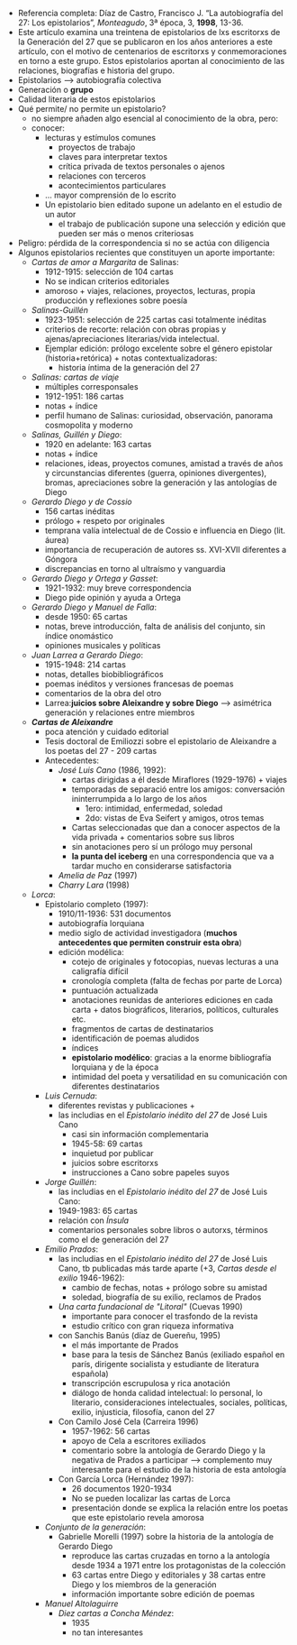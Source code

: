 - Referencia completa: Díaz de Castro, Francisco J. “La autobiografía del 27: Los epistolarios”, _Monteagudo_, 3ª época, 3, **1998**, 13-36.
- Este artículo examina una treintena de epistolarios de lxs escritorxs de la Generación del 27 que se publicaron en los años anteriores a este artículo, con el motivo de centenarios de escritorxs y conmemoraciones en torno a este grupo. Estos epistolarios aportan al conocimiento de las relaciones, biografías e historia del grupo.
- Epistolarios --> autobiografía colectiva
- Generación o **grupo**
- Calidad literaria de estos epistolarios
- Qué permite/ no permite un epistolario?
	- no siempre añaden algo esencial al conocimiento de la obra, pero:
	- conocer: 
		- lecturas y estímulos comunes
			- proyectos de trabajo
			- claves para interpretar textos
			- crítica privada de textos personales o ajenos
			- relaciones con terceros
			- acontecimientos particulares
		- ... mayor comprensión de lo escrito
		- Un epistolario bien editado supone un adelanto en el estudio de un autor
			- el trabajo de publicación supone una selección y edición que pueden ser más o menos criteriosas
- Peligro: pérdida de la correspondencia si no se actúa con diligencia
- Algunos epistolarios recientes que constituyen un aporte importante:
	- *Cartas de amor a Margarita* de Salinas: 
		- 1912-1915: selección de 104 cartas
		- No se indican criterios editoriales
		- amoroso + viajes, relaciones, proyectos, lecturas, propia producción y reflexiones sobre poesía
	- *Salinas-Guillén*
		- 1923-1951: selección de 225 cartas casi totalmente inéditas
		-  criterios de recorte: relación con obras propias y ajenas/apreciaciones literarias/vida intelectual. 
		-  Ejemplar edición: prólogo excelente sobre el género epistolar (historia+retórica) + notas contextualizadoras: 
			-  historia íntima de la generación del 27
	- *Salinas: cartas de viaje*
		- múltiples corresponsales
		- 1912-1951: 186 cartas
		- notas + índice 
		- perfil humano de Salinas: curiosidad, observación, panorama cosmopolita y moderno
	- *Salinas, Guillén y Diego*:
		- 1920 en adelante: 163 cartas
		- notas + índice
		- relaciones, ideas, proyectos comunes, amistad a través de años y circunstancias diferentes (guerra, opiniones divergentes), bromas, apreciaciones sobre la generación y las antologías de Diego
	- *Gerardo Diego y de Cossio*
		- 156 cartas inéditas
		- prólogo + respeto por originales
		- temprana valía intelectual de de Cossio e influencia en Diego (lit. áurea)
		- importancia de recuperación de autores ss. XVI-XVII diferentes a Góngora
		- discrepancias en torno al ultraísmo y vanguardia
	- *Gerardo Diego y Ortega y Gasset*:
		- 1921-1932: muy breve correspondencia
		- Diego pide opinión y ayuda a Ortega
	- *Gerardo Diego y Manuel de Falla*:
		- desde 1950: 65 cartas
		- notas, breve introducción, falta de análisis del conjunto, sin índice onomástico
		- opiniones musicales y políticas
	- *Juan Larrea a Gerardo Diego*:
		- 1915-1948: 214 cartas
		- notas, detalles biobibliográficos
		- poemas inéditos y versiones francesas de poemas
		- comentarios de la obra del otro
		- Larrea:**juicios sobre Aleixandre y sobre Diego** --> asimétrica generación y relaciones entre miembros
	- ***Cartas de Aleixandre***
		- poca atención y cuidado editorial
		- Tesis doctoral de Emiliozzi sobre el epistolario de Aleixandre a los poetas del 27
				- 209 cartas
		- Antecedentes:
			- *José Luis Cano* (1986, 1992): 
				- cartas dirigidas a él desde Miraflores (1929-1976) + viajes
				- temporadas de separació entre los amigos: conversación ininterrumpida a lo largo de los años
					- 1ero: intimidad, enfermedad, soledad
					- 2do: vistas de Eva Seifert y amigos, otros temas
				- Cartas seleccionadas que dan a conocer aspectos de la vida privada + comentarios sobre sus libros
				- sin anotaciones pero sí un prólogo muy personal
				- **la punta del iceberg** en una correspondencia que va a tardar mucho en considerarse satisfactoria
			- *Amelia de Paz* (1997)
			- *Charry Lara* (1998)
	- *Lorca*:
		- Epistolario completo (1997):
			- 1910/11-1936: 531 documentos 
			- autobiografía lorquiana
			- medio siglo de actividad investigadora (**muchos antecedentes que permiten construir esta obra**)
			- edición modélica:
				- cotejo de originales y fotocopias, nuevas lecturas a una caligrafía difícil
				- cronología completa (falta de fechas por parte de Lorca)
				- puntuación actualizada
				- anotaciones reunidas de anteriores ediciones en cada carta + datos biográficos, literarios, políticos, culturales etc.
				- fragmentos de cartas de destinatarios
				- identificación de poemas aludidos
				- índices
				- **epistolario modélico**: gracias a la enorme bibliografía lorquiana y de la época
				- intimidad del poeta y versatilidad en su comunicación con diferentes destinatarios
		- *Luis Cernuda*:
			- diferentes revistas y publicaciones + 
			- las includias en el *Epistolario inédito del 27* de José Luis Cano
				- casi sin información complementaria
				- 1945-58: 69 cartas
				- inquietud por publicar
				- juicios sobre escritorxs
				- instrucciones a Cano sobre papeles suyos
		- *Jorge Guillén*:
			- las includias en el *Epistolario inédito del 27* de José Luis Cano:
			- 1949-1983: 65 cartas
			- relación con *Ínsula*
			- comentarios personales sobre libros o autorxs, términos como el de generación del 27
		- *Emilio Prados*:
			- las includias en el *Epistolario inédito del 27* de José Luis Cano, tb publicadas más tarde aparte (+3, *Cartas desde el exilio* 1946-1962):
				- cambio de fechas, notas + prólogo sobre su amistad
				- soledad, biografía de su exilio, reclamos de Prados
			- *Una carta fundacional de "Litoral"* (Cuevas 1990)
				- importante para conocer el trasfondo de la revista
				- estudio crítico con gran riqueza informativa
			- con Sanchis Banús (díaz de Guereñu, 1995)
				- el más importante de Prados
				- base para la tesis de Sánchez Banús (exiliado español en parís, dirigente socialista y estudiante de literatura española)
				- transcripción escrupulosa y rica anotación
				- diálogo de honda calidad intelectual: lo personal, lo literario, consideraciones intelectuales, sociales, políticas, exilio, injusticia, filosofía, canon del 27
			- Con Camilo José Cela (Carreira 1996)
				- 1957-1962: 56 cartas
				- apoyo de Cela a escritores exiliados
				- comentario sobre la antología de Gerardo Diego y la negativa de Prados a participar --> complemento muy interesante para el estudio de la historia de esta antología
			- Con García Lorca (Hernández 1997):
				- 26 documentos 1920-1934
				- No se pueden localizar las cartas de Lorca
				- presentación donde se explica la relación entre los poetas que este epistolario revela amorosa
		- *Conjunto de la generación*:
			- Gabrielle Morelli (1997) sobre la historia de la antología de Gerardo Diego
				- reproduce las cartas cruzadas en torno a la antología desde 1934 a 1971 entre los protagonistas de la colección
				- 63 cartas entre Diego y editoriales y 38 cartas entre Diego y los miembros de la generación
				- información importante sobre edición de poemas
		- *Manuel Altolaguirre*
			- *Diez cartas a Concha Méndez*: 
				- 1935
				- no tan interesantes
				